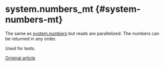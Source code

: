 # system.numbers_mt {#system-numbers-mt}

The same as [system.numbers](../../operations/system-tables/numbers.md) but reads are parallelized. The numbers can be returned in any order.

Used for tests.

[Original article](https://clickhouse.tech/docs/en/operations/system_tables/numbers_mt) <!--hide-->

